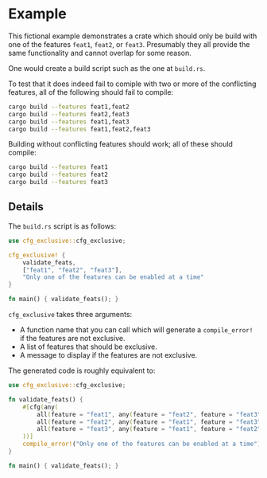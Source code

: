 # Example

This fictional example demonstrates a crate which should only be build with one
of the features `feat1`, `feat2`, or `feat3`. Presumably they all provide the same
functionality and cannot overlap for some reason.

One would create a build script such as the one at `build.rs`.

To test that it does indeed fail to comiple with two or more of the conflicting
features, all of the following should fail to compile:

```sh
cargo build --features feat1,feat2
cargo build --features feat2,feat3
cargo build --features feat1,feat3
cargo build --features feat1,feat2,feat3
```

Building without conflicting features should work; all of these should compile:

```sh
cargo build --features feat1
cargo build --features feat2
cargo build --features feat3
```

## Details

The `build.rs` script is as follows:

```rust
use cfg_exclusive::cfg_exclusive;

cfg_exclusive! {
    validate_feats,
    ["feat1", "feat2", "feat3"],
    "Only one of the features can be enabled at a time"
}

fn main() { validate_feats(); }
```

`cfg_exclusive` takes three arguments:

* A function name that you can call which will generate a `compile_error!` if the
  features are not exclusive.
* A list of features that should be exclusive.
* A message to display if the features are not exclusive.

The generated code is roughly equivalent to:

```rust
use cfg_exclusive::cfg_exclusive;

fn validate_feats() {
    #[cfg(any(
        all(feature = "feat1", any(feature = "feat2", feature = "feat3")),
        all(feature = "feat2", any(feature = "feat1", feature = "feat3")),
        all(feature = "feat3", any(feature = "feat1", feature = "feat2")),
    ))]
    compile_error!("Only one of the features can be enabled at a time");
}

fn main() { validate_feats(); }
```
